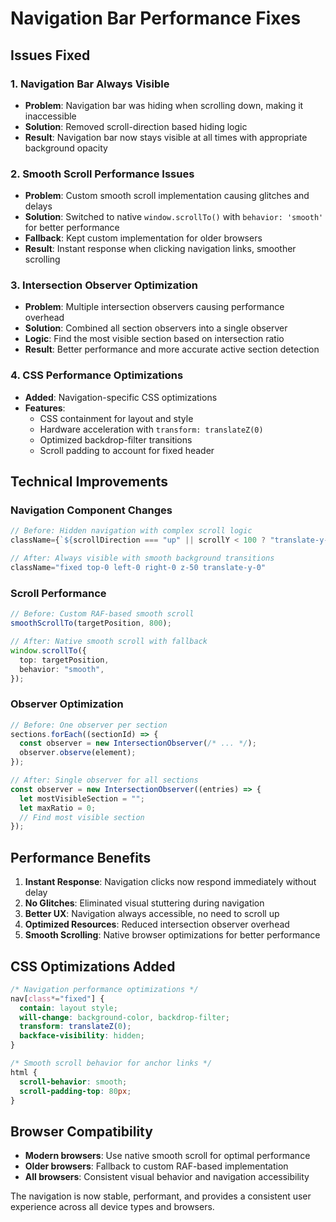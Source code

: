 # Navigation Bar Performance Fixes

## Issues Fixed

### 1. **Navigation Bar Always Visible**

- **Problem**: Navigation bar was hiding when scrolling down, making it inaccessible
- **Solution**: Removed scroll-direction based hiding logic
- **Result**: Navigation bar now stays visible at all times with appropriate background opacity

### 2. **Smooth Scroll Performance Issues**

- **Problem**: Custom smooth scroll implementation causing glitches and delays
- **Solution**: Switched to native `window.scrollTo()` with `behavior: 'smooth'` for better performance
- **Fallback**: Kept custom implementation for older browsers
- **Result**: Instant response when clicking navigation links, smoother scrolling

### 3. **Intersection Observer Optimization**

- **Problem**: Multiple intersection observers causing performance overhead
- **Solution**: Combined all section observers into a single observer
- **Logic**: Find the most visible section based on intersection ratio
- **Result**: Better performance and more accurate active section detection

### 4. **CSS Performance Optimizations**

- **Added**: Navigation-specific CSS optimizations
- **Features**:
  - CSS containment for layout and style
  - Hardware acceleration with `transform: translateZ(0)`
  - Optimized backdrop-filter transitions
  - Scroll padding to account for fixed header

## Technical Improvements

### Navigation Component Changes

```typescript
// Before: Hidden navigation with complex scroll logic
className={`${scrollDirection === "up" || scrollY < 100 ? "translate-y-0" : "-translate-y-full"}`}

// After: Always visible with smooth background transitions
className="fixed top-0 left-0 right-0 z-50 translate-y-0"
```

### Scroll Performance

```typescript
// Before: Custom RAF-based smooth scroll
smoothScrollTo(targetPosition, 800);

// After: Native smooth scroll with fallback
window.scrollTo({
  top: targetPosition,
  behavior: "smooth",
});
```

### Observer Optimization

```typescript
// Before: One observer per section
sections.forEach((sectionId) => {
  const observer = new IntersectionObserver(/* ... */);
  observer.observe(element);
});

// After: Single observer for all sections
const observer = new IntersectionObserver((entries) => {
  let mostVisibleSection = "";
  let maxRatio = 0;
  // Find most visible section
});
```

## Performance Benefits

1. **Instant Response**: Navigation clicks now respond immediately without delay
2. **No Glitches**: Eliminated visual stuttering during navigation
3. **Better UX**: Navigation always accessible, no need to scroll up
4. **Optimized Resources**: Reduced intersection observer overhead
5. **Smooth Scrolling**: Native browser optimizations for better performance

## CSS Optimizations Added

```css
/* Navigation performance optimizations */
nav[class*="fixed"] {
  contain: layout style;
  will-change: background-color, backdrop-filter;
  transform: translateZ(0);
  backface-visibility: hidden;
}

/* Smooth scroll behavior for anchor links */
html {
  scroll-behavior: smooth;
  scroll-padding-top: 80px;
}
```

## Browser Compatibility

- **Modern browsers**: Use native smooth scroll for optimal performance
- **Older browsers**: Fallback to custom RAF-based implementation
- **All browsers**: Consistent visual behavior and navigation accessibility

The navigation is now stable, performant, and provides a consistent user experience across all device types and browsers.
